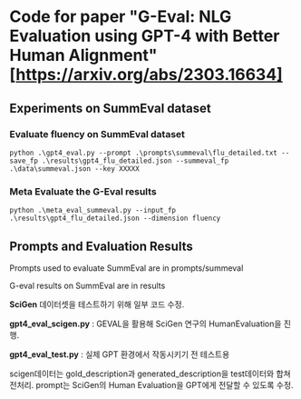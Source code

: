 # Code for paper "G-Eval: NLG Evaluation using GPT-4 with Better Human Alignment" [https://arxiv.org/abs/2303.16634]

## Experiments on SummEval dataset
### Evaluate fluency on SummEval dataset
```python .\gpt4_eval.py --prompt .\prompts\summeval\flu_detailed.txt --save_fp .\results\gpt4_flu_detailed.json --summeval_fp .\data\summeval.json --key XXXXX```

### Meta Evaluate the G-Eval results

```python .\meta_eval_summeval.py --input_fp .\results\gpt4_flu_detailed.json --dimension fluency```

## Prompts and Evaluation Results

Prompts used to evaluate SummEval are in prompts/summeval

G-eval results on SummEval are in results



**SciGen** 데이터셋을 테스트하기 위해 일부 코드 수정.

**gpt4_eval_scigen.py** : GEVAL을 활용해 SciGen 연구의 HumanEvaluation을 진행.

**gpt4_eval_test.py** : 실제 GPT 환경에서 작동시키기 전 테스트용

scigen데이터는 gold_description과 generated_description을 test데이터와 합쳐 전처리.
prompt는 SciGen의 Human Evaluation을 GPT에게 전달할 수 있도록 수정.
